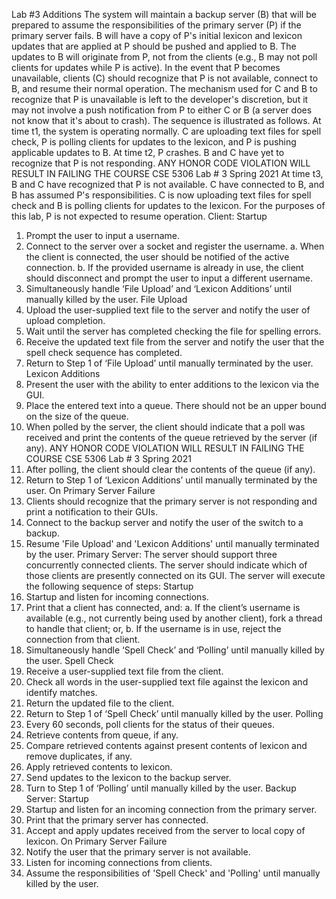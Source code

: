 Lab #3 Additions
The system will maintain a backup server (B) that will be prepared to assume the responsibilities of the primary server
(P) if the primary server fails. B will have a copy of P's initial lexicon and lexicon updates that are applied at P should be
pushed and applied to B. The updates to B will originate from P, not from the clients (e.g., B may not poll clients for
updates while P is active).
In the event that P becomes unavailable, clients (C) should recognize that P is not available, connect to B, and resume
their normal operation. The mechanism used for C and B to recognize that P is unavailable is left to the developer's
discretion, but it may not involve a push notification from P to either C or B (a server does not know that it's about to
crash).
The sequence is illustrated as follows. At time t1, the system is operating normally. C are uploading text files for spell
check, P is polling clients for updates to the lexicon, and P is pushing applicable updates to B.
At time t2, P crashes. B and C have yet to recognize that P is not responding.
ANY HONOR CODE VIOLATION WILL RESULT IN FAILING THE COURSE
CSE 5306 Lab # 3 Spring 2021
At time t3, B and C have recognized that P is not available. C have connected to B, and B has assumed P's
responsibilities. C is now uploading text files for spell check and B is polling clients for updates to the lexicon.
For the purposes of this lab, P is not expected to resume operation.
Client:
Startup
1. Prompt the user to input a username.
2. Connect to the server over a socket and register the username.
a. When the client is connected, the user should be notified of the active connection.
b. If the provided username is already in use, the client should disconnect and prompt the user to input a
different username.
3. Simultaneously handle ‘File Upload’ and ‘Lexicon Additions’ until manually killed by the user.
File Upload
1. Upload the user-supplied text file to the server and notify the user of upload completion.
2. Wait until the server has completed checking the file for spelling errors.
3. Receive the updated text file from the server and notify the user that the spell check sequence has completed.
4. Return to Step 1 of ‘File Upload’ until manually terminated by the user.
Lexicon Additions
1. Present the user with the ability to enter additions to the lexicon via the GUI.
2. Place the entered text into a queue. There should not be an upper bound on the size of the queue.
3. When polled by the server, the client should indicate that a poll was received and print the contents of the
queue retrieved by the server (if any).
ANY HONOR CODE VIOLATION WILL RESULT IN FAILING THE COURSE
CSE 5306 Lab # 3 Spring 2021
4. After polling, the client should clear the contents of the queue (if any).
5. Return to Step 1 of ‘Lexicon Additions’ until manually terminated by the user.
On Primary Server Failure
1. Clients should recognize that the primary server is not responding and print a notification to their GUIs.
2. Connect to the backup server and notify the user of the switch to a backup.
3. Resume 'File Upload' and 'Lexicon Additions' until manually terminated by the user.
Primary Server:
The server should support three concurrently connected clients. The server should indicate which of those clients are
presently connected on its GUI. The server will execute the following sequence of steps:
Startup
1. Startup and listen for incoming connections.
2. Print that a client has connected, and:
a. If the client’s username is available (e.g., not currently being used by another client), fork a thread to
handle that client; or,
b. If the username is in use, reject the connection from that client.
3. Simultaneously handle ‘Spell Check’ and ‘Polling’ until manually killed by the user.
Spell Check
1. Receive a user-supplied text file from the client.
2. Check all words in the user-supplied text file against the lexicon and identify matches.
3. Return the updated file to the client.
4. Return to Step 1 of ‘Spell Check’ until manually killed by the user.
Polling
1. Every 60 seconds, poll clients for the status of their queues.
2. Retrieve contents from queue, if any.
3. Compare retrieved contents against present contents of lexicon and remove duplicates, if any.
4. Apply retrieved contents to lexicon.
5. Send updates to the lexicon to the backup server.
6. Turn to Step 1 of ‘Polling’ until manually killed by the user.
Backup Server:
Startup
1. Startup and listen for an incoming connection from the primary server.
2. Print that the primary server has connected.
3. Accept and apply updates received from the server to local copy of lexicon.
On Primary Server Failure
1. Notify the user that the primary server is not available.
2. Listen for incoming connections from clients.
3. Assume the responsibilities of 'Spell Check' and 'Polling' until manually killed by the user.
